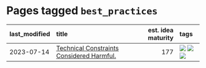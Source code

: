 # Pages tagged `best_practices`

|last_modified|title|est. idea maturity|tags
|:---|:---|---:|:---|
|2023-07-14|[Technical Constraints Considered Harmful.](../constraints_considered_hazardous.md)|177|[![](https://img.shields.io/badge/tag-best_practices-82f36e)](../tags/best_practices.md) [![](https://img.shields.io/badge/tag-engineering-ac8815)](../tags/engineering.md) [![](https://img.shields.io/badge/tag-publication-1043a5)](../tags/publication.md)|